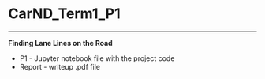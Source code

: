 # CarND_Term1_P1

---

**Finding Lane Lines on the Road**

* P1 - Jupyter notebook file with the project code
* Report - writeup .pdf file
